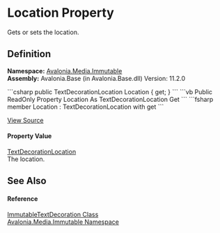 # Location Property


Gets or sets the location.



## Definition
**Namespace:** <a href="N_Avalonia_Media_Immutable">Avalonia.Media.Immutable</a>  
**Assembly:** Avalonia.Base (in Avalonia.Base.dll) Version: 11.2.0

<Tabs groupId="api-code-preview">
<TabItem value="csharp" label="C#">
```csharp
public TextDecorationLocation Location { get; }
```
</TabItem>
<TabItem value="vb" label="VB">
```vb
Public ReadOnly Property Location As TextDecorationLocation
	Get
```
</TabItem>
<TabItem value="fsharp" label="F#">
```fsharp
member Location : TextDecorationLocation with get
```
</TabItem>
</Tabs>



<a href="https://github.com/AvaloniaUI/Avalonia/tree/master/src/Avalonia.Base/Media/Immutable/ImmutableTextDecoration.cs#L25" title="View the source code">View Source</a>



#### Property Value
<a href="T_Avalonia_Media_TextDecorationLocation">TextDecorationLocation</a>  
The location.

## See Also


#### Reference
<a href="T_Avalonia_Media_Immutable_ImmutableTextDecoration">ImmutableTextDecoration Class</a>  
<a href="N_Avalonia_Media_Immutable">Avalonia.Media.Immutable Namespace</a>  

